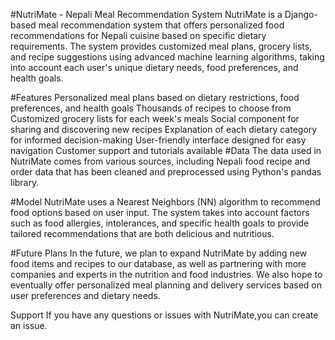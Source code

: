 #NutriMate - Nepali Meal Recommendation System
NutriMate is a Django-based meal recommendation system that offers personalized food recommendations for Nepali cuisine based on specific dietary requirements. The system provides customized meal plans, grocery lists, and recipe suggestions using advanced machine learning algorithms, taking into account each user's unique dietary needs, food preferences, and health goals.

#Features
Personalized meal plans based on dietary restrictions, food preferences, and health goals
Thousands of recipes to choose from
Customized grocery lists for each week's meals
Social component for sharing and discovering new recipes
Explanation of each dietary category for informed decision-making
User-friendly interface designed for easy navigation
Customer support and tutorials available
#Data
The data used in NutriMate comes from various sources, including Nepali food recipe and order data that has been cleaned and preprocessed using Python's pandas library.

#Model
NutriMate uses a Nearest Neighbors (NN) algorithm to recommend food options based on user input. The system takes into account factors such as food allergies, intolerances, and specific health goals to provide tailored recommendations that are both delicious and nutritious.

#Future Plans
In the future, we plan to expand NutriMate by adding new food items and recipes to our database, as well as partnering with more companies and experts in the nutrition and food industries. We also hope to eventually offer personalized meal planning and delivery services based on user preferences and dietary needs.

Support
If you have any questions or issues with NutriMate,you can create an issue.

